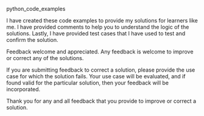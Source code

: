 python_code_examples

I have created these code examples to provide my solutions for learners like me.
I have provided comments to help you to understand the logic of the solutions.
Lastly, I have provided test cases that I have used to test and confirm the solution.

Feedback welcome and appreciated.
Any feedback is welcome to improve or correct any of the solutions.

If you are submitting feedback to correct a solution, please provide the use case for which the solution fails.
Your use case will be evaluated, and if found valid for the particular solution, then your feedback will be 
incorporated.

Thank you for any and all feedback that you provide to improve or correct a solution.
